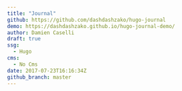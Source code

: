 ```yaml
---
title: "Journal"
github: https://github.com/dashdashzako/hugo-journal
demo: https://dashdashzako.github.io/hugo-journal-demo/
author: Damien Caselli
draft: true
ssg:
  - Hugo
cms:
  - No Cms
date: 2017-07-23T16:16:34Z
github_branch: master
---
```

